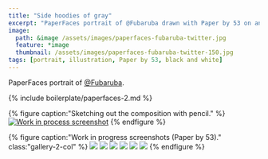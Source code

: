 ```yaml
---
title: "Side hoodies of gray"
excerpt: "PaperFaces portrait of @Fubaruba drawn with Paper by 53 on an iPad."
image: 
  path: &image /assets/images/paperfaces-fubaruba-twitter.jpg 
  feature: *image
  thumbnail: /assets/images/paperfaces-fubaruba-twitter-150.jpg
tags: [portrait, illustration, Paper by 53, black and white]
---
```


PaperFaces portrait of [@Fubaruba](https://twitter.com/Fubaruba).

{% include boilerplate/paperfaces-2.md %}

{% figure caption:"Sketching out the composition with pencil." %}
[![Work in process screenshot](/assets/images/paperfaces-fubaruba-process-1-750.jpg)](/assets/images/paperfaces-fubaruba-process-1-lg.jpg)
{% endfigure %}

{% figure caption:"Work in progress screenshots (Paper by 53)." class:"gallery-2-col" %}
[![](/assets/images/paperfaces-fubaruba-process-2-600.jpg)](/assets/images/paperfaces-fubaruba-process-2-lg.jpg)
[![](/assets/images/paperfaces-fubaruba-process-3-600.jpg)](/assets/images/paperfaces-fubaruba-process-3-lg.jpg)
[![](/assets/images/paperfaces-fubaruba-process-4-600.jpg)](/assets/images/paperfaces-fubaruba-process-4-lg.jpg)
[![](/assets/images/paperfaces-fubaruba-process-5-600.jpg)](/assets/images/paperfaces-fubaruba-process-5-lg.jpg)
[![](/assets/images/paperfaces-fubaruba-process-6-600.jpg)](/assets/images/paperfaces-fubaruba-process-6-lg.jpg)
[![](/assets/images/paperfaces-fubaruba-process-7-600.jpg)](/assets/images/paperfaces-fubaruba-process-7-lg.jpg)
{% endfigure %}
